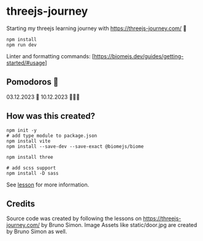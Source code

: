 # threejs-journey

Starting my threejs learning journey with https://threejs-journey.com/ 🎉 


```
npm install
npm run dev
```

Linter and formatting commands: [https://biomejs.dev/guides/getting-started/#usage]

## Pomodoros 🍅

03.12.2023 🍅
10.12.2023 🍅🍅🍅

## How was this created?

```
npm init -y
# add type module to package.json
npm install vite
npm install --save-dev --save-exact @biomejs/biome

npm install three

# add scss support 
npm install -D sass
```

See [lesson](https://threejs-journey.com/lessons/first-threejs-project#) for more information.

## Credits

Source code was created by following the lessons on https://threejs-journey.com/ by Bruno Simon. Image Assets like static/door.jpg are created by Bruno Simon as well.